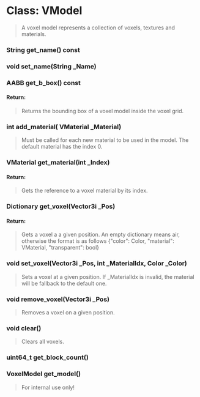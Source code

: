 # Class: VModel

> A voxel model represents a collection of voxels, textures and materials.

### String get_name() const

### void set_name(String _Name)

### AABB get_b_box() const

#### Return:

> Returns the bounding box of a voxel model inside the voxel grid.

### int add_material( VMaterial  _Material)

> Must be called for each new material to be used in the model. The default material has the index 0.

###  VMaterial get_material(int _Index)

#### Return:

> Gets the reference to a voxel material by its index.

### Dictionary get_voxel(Vector3i _Pos)

#### Return:

> Gets a voxel a a given position. An empty dictionary means air, otherwise the format is as follows {"color": Color, "material": VMaterial, "transparent": bool}

### void set_voxel(Vector3i _Pos, int _MaterialIdx, Color _Color)

> Sets a voxel at a given position. If _MaterialIdx is invalid, the material will be fallback to the default one.

### void remove_voxel(Vector3i _Pos)

> Removes a voxel on a given position.

### void clear()

> Clears all voxels.

### uint64_t get_block_count()

### VoxelModel get_model()

> For internal use only!

